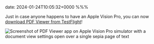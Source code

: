 date: 2024-01-24T10:05:32+0000
%%%

Just in case anyone happens to have an Apple Vision Pro, you can now [download PDF Viewer from TestFlight](https://testflight.apple.com/join/6IMUtZ8n)!

![Screenshot of PDF Viewer app on Apple Vision Pro simulator with a document view settings open over a single sepia page of text](settings.jpg)
